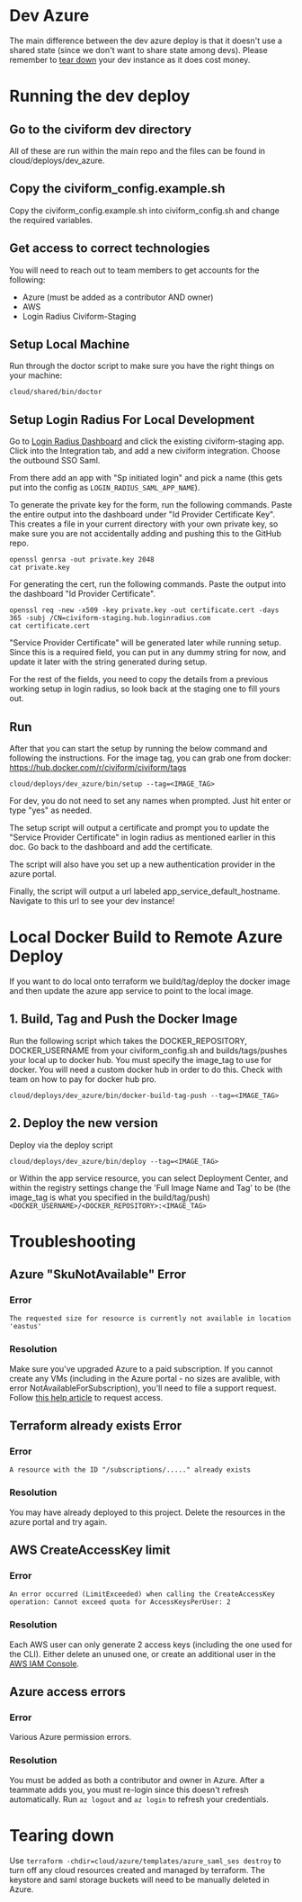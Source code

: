 # Dev Azure

The main difference between the dev azure deploy is that it doesn't use a shared
state (since we don't want to share state among devs). Please remember
to [tear down](#tearing-down) your dev instance as it does cost money.

# Running the dev deploy

## Go to the civiform dev directory

All of these are run within the main repo and the files can be found in
cloud/deploys/dev_azure.

## Copy the civiform_config.example.sh

Copy the civiform_config.example.sh into civiform_config.sh and change the
required variables.

## Get access to correct technologies

You will need to reach out to team members to get accounts for the following:

- Azure (must be added as a contributor AND owner)
- AWS
- Login Radius Civiform-Staging

## Setup Local Machine

Run through the doctor script to make sure you have the right things on your
machine:

```
cloud/shared/bin/doctor
```

## Setup Login Radius For Local Development

Go to [Login Radius Dashboard](https://dashboard.loginradius.com/) and click the
existing civiform-staging app. Click into the Integration tab, and add a new
civiform integration. Choose the outbound SSO Saml.

From there add an app with "Sp initiated login" and pick a name (this gets put
into the config as `LOGIN_RADIUS_SAML_APP_NAME`).

To generate the private key for the form, run the following commands. Paste the
entire output into the dashboard under "Id Provider Certificate Key". This
creates a file in your current directory with your own private key, so make sure
you are not accidentally adding and pushing this to the GitHub repo.

```
openssl genrsa -out private.key 2048
cat private.key
```

For generating the cert, run the following commands. Paste the output into the
dashboard "Id Provider Certificate".

```
openssl req -new -x509 -key private.key -out certificate.cert -days 365 -subj /CN=civiform-staging.hub.loginradius.com
cat certificate.cert
```

"Service Provider Certificate" will be generated later while running setup.
Since this is a required field, you can put in any dummy string for now, and
update it later with the string generated during setup.

For the rest of the fields, you need to copy the details from a previous working
setup in login radius, so look back at the staging one to fill yours out.

## Run

After that you can start the setup by running the below command and following
the instructions. For the image tag, you can grab one from
docker: https://hub.docker.com/r/civiform/civiform/tags

```
cloud/deploys/dev_azure/bin/setup --tag=<IMAGE_TAG>
```

For dev, you do not need to set any names when prompted. Just hit enter or
type "yes" as needed.

The setup script will output a certificate and prompt you to update the "Service
Provider Certificate" in login radius as mentioned earlier in this doc. Go back
to the dashboard and add the certificate.

The script will also have you set up a new authentication provider in the azure
portal.

Finally, the script will output a url labeled app_service_default_hostname.
Navigate to this url to see your dev instance!

# Local Docker Build to Remote Azure Deploy

If you want to do local onto terraform we build/tag/deploy the docker image and
then update the azure app service to point to the local image.

## 1. Build, Tag and Push the Docker Image

Run the following script which takes the DOCKER_REPOSITORY, DOCKER_USERNAME from
your civiform_config.sh and builds/tags/pushes your local up to docker hub. You
must specify the image_tag to use for docker. You will need a custom docker hub
in order to do this. Check with team on how to pay for docker hub pro.

```
cloud/deploys/dev_azure/bin/docker-build-tag-push --tag=<IMAGE_TAG>
```

## 2. Deploy the new version

Deploy via the deploy script

```
cloud/deploys/dev_azure/bin/deploy --tag=<IMAGE_TAG>
```

or Within the app service resource, you can select Deployment Center, and within
the registry settings change the 'Full Image Name and Tag' to be (the image_tag
is what you specified in the build/tag/push)
`<DOCKER_USERNAME>/<DOCKER_REPOSITORY>:<IMAGE_TAG>`

# Troubleshooting

## Azure "SkuNotAvailable" Error

### Error

`The requested size for resource is currently not available in location 'eastus'`

### Resolution

Make sure you've upgraded Azure to a paid subscription. If you cannot create any
VMs (including in the Azure portal - no sizes are avalible, with error
NotAvailableForSubscription), you'll need to file a support request. Follow
[this help article](https://docs.microsoft.com/en-us/troubleshoot/azure/general/region-access-request-process)
to request access.

## Terraform already exists Error

### Error

`A resource with the ID "/subscriptions/....." already exists`

### Resolution

You may have already deployed to this project. Delete the resources in the azure
portal and try again.

## AWS CreateAccessKey limit

### Error

`An error occurred (LimitExceeded) when calling the CreateAccessKey operation: Cannot exceed quota for AccessKeysPerUser: 2`

### Resolution

Each AWS user can only generate 2 access keys (including the one used for the
CLI). Either delete an unused one, or create an additional user in the
[AWS IAM Console](https://console.aws.amazon.com).

## Azure access errors

### Error

Various Azure permission errors.

### Resolution

You must be added as both a contributor and owner in Azure. After a teammate
adds you, you must re-login since this doesn't refresh automatically.
Run `az logout` and `az login` to refresh your credentials.

# Tearing down

Use `terraform -chdir=cloud/azure/templates/azure_saml_ses destroy` to turn off
any cloud resources created and managed by terraform. The keystore and saml
storage buckets will need to be manually deleted in Azure.

